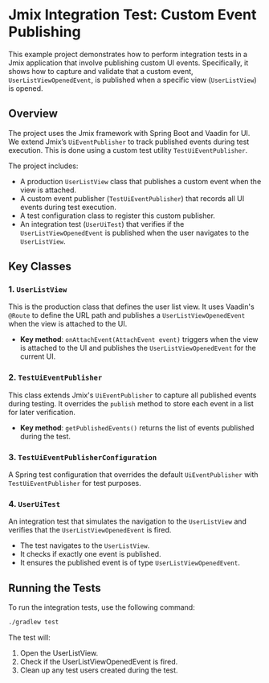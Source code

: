# Jmix Integration Test: Custom Event Publishing

This example project demonstrates how to perform integration tests in a Jmix application that involve publishing custom UI events. Specifically, it shows how to capture and validate that a custom event, `UserListViewOpenedEvent`, is published when a specific view (`UserListView`) is opened.

## Overview

The project uses the Jmix framework with Spring Boot and Vaadin for UI. We extend Jmix’s `UiEventPublisher` to track published events during test execution. This is done using a custom test utility `TestUiEventPublisher`.

The project includes:
- A production `UserListView` class that publishes a custom event when the view is attached.
- A custom event publisher (`TestUiEventPublisher`) that records all UI events during test execution.
- A test configuration class to register this custom publisher.
- An integration test (`UserUiTest`) that verifies if the `UserListViewOpenedEvent` is published when the user navigates to the `UserListView`.

## Key Classes

### 1. `UserListView`
This is the production class that defines the user list view. It uses Vaadin's `@Route` to define the URL path and publishes a `UserListViewOpenedEvent` when the view is attached to the UI.

- **Key method**: `onAttachEvent(AttachEvent event)` triggers when the view is attached to the UI and publishes the `UserListViewOpenedEvent` for the current UI.

### 2. `TestUiEventPublisher`
This class extends Jmix's `UiEventPublisher` to capture all published events during testing. It overrides the `publish` method to store each event in a list for later verification.

- **Key method**: `getPublishedEvents()` returns the list of events published during the test.

### 3. `TestUiEventPublisherConfiguration`
A Spring test configuration that overrides the default `UiEventPublisher` with `TestUiEventPublisher` for test purposes.

### 4. `UserUiTest`
An integration test that simulates the navigation to the `UserListView` and verifies that the `UserListViewOpenedEvent` is fired.

- The test navigates to the `UserListView`.
- It checks if exactly one event is published.
- It ensures the published event is of type `UserListViewOpenedEvent`.

## Running the Tests

To run the integration tests, use the following command:

```bash
./gradlew test
```

The test will:

1. Open the UserListView.
2. Check if the UserListViewOpenedEvent is fired.
3. Clean up any test users created during the test.


